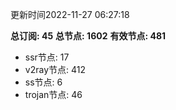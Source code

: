 更新时间2022-11-27 06:27:18

**总订阅: 45**
**总节点: 1602**
**有效节点: 481**
- ssr节点: 17
- v2ray节点: 412
- ss节点: 6
- trojan节点: 46
